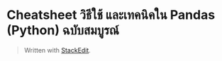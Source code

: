 
Cheatsheet วิธีใช้ และเทคนิคใน Pandas (Python) ฉบับสมบูรณ์
===

> Written with [StackEdit](https://blog.datath.com/cheatsheet-pandas/).
<!--stackedit_data:
eyJoaXN0b3J5IjpbNjc2NzI1MDkxXX0=
-->